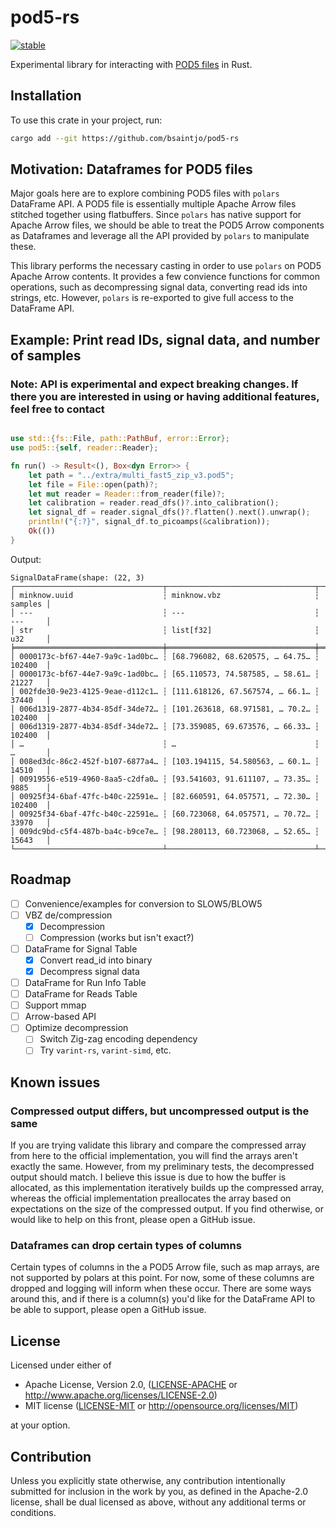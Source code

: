 # pod5-rs

[![stable][stability-badge]][stability-url]

[stability-badge]: https://img.shields.io/badge/stability-experimental-orange.svg
[stability-url]: https://github.com/mkenney/software-guides/blob/master/STABILITY-BADGES.md#experimental

Experimental library for interacting with [POD5 files](https://github.com/nanoporetech/pod5-file-format) in Rust.

## Installation

To use this crate in your project, run:

```bash
cargo add --git https://github.com/bsaintjo/pod5-rs
```

## Motivation: Dataframes for POD5 files

Major goals here are to explore combining POD5 files with `polars` DataFrame API. A POD5 file is essentially multiple Apache Arrow files stitched together using flatbuffers. Since `polars` has native support for Apache Arrow files, we should be able to treat the POD5 Arrow components as Dataframes and leverage all the API provided by `polars` to manipulate these.

This library performs the necessary casting in order to use `polars` on POD5 Apache Arrow contents. It provides a few convience functions for common operations, such as decompressing signal data, converting read ids into strings, etc. However, `polars` is re-exported to give full access to the DataFrame API.

## Example: Print read IDs, signal data, and number of samples

### Note: API is experimental and expect breaking changes. If there you are interested in using or having additional features, feel free to contact

```rust

use std::{fs::File, path::PathBuf, error::Error};
use pod5::{self, reader::Reader};

fn run() -> Result<(), Box<dyn Error>> {
    let path = "../extra/multi_fast5_zip_v3.pod5";
    let file = File::open(path)?;
    let mut reader = Reader::from_reader(file)?;
    let calibration = reader.read_dfs()?.into_calibration();
    let signal_df = reader.signal_dfs()?.flatten().next().unwrap();
    println!("{:?}", signal_df.to_picoamps(&calibration));
    Ok(())
}
```

Output:

```text
SignalDataFrame(shape: (22, 3)
┌─────────────────────────────────┬─────────────────────────────────┬─────────┐
│ minknow.uuid                    ┆ minknow.vbz                     ┆ samples │
│ ---                             ┆ ---                             ┆ ---     │
│ str                             ┆ list[f32]                       ┆ u32     │
╞═════════════════════════════════╪═════════════════════════════════╪═════════╡
│ 0000173c-bf67-44e7-9a9c-1ad0bc… ┆ [68.796082, 68.620575, … 64.75… ┆ 102400  │
│ 0000173c-bf67-44e7-9a9c-1ad0bc… ┆ [65.110573, 74.587585, … 58.61… ┆ 21227   │
│ 002fde30-9e23-4125-9eae-d112c1… ┆ [111.618126, 67.567574, … 66.1… ┆ 37440   │
│ 006d1319-2877-4b34-85df-34de72… ┆ [101.263618, 68.971581, … 70.2… ┆ 102400  │
│ 006d1319-2877-4b34-85df-34de72… ┆ [73.359085, 69.673576, … 66.33… ┆ 102400  │
│ …                               ┆ …                               ┆ …       │
│ 008ed3dc-86c2-452f-b107-6877a4… ┆ [103.194115, 54.580563, … 60.1… ┆ 14510   │
│ 00919556-e519-4960-8aa5-c2dfa0… ┆ [93.541603, 91.611107, … 73.35… ┆ 9885    │
│ 00925f34-6baf-47fc-b40c-22591e… ┆ [82.660591, 64.057571, … 72.30… ┆ 102400  │
│ 00925f34-6baf-47fc-b40c-22591e… ┆ [60.723068, 64.057571, … 70.72… ┆ 33970   │
│ 009dc9bd-c5f4-487b-ba4c-b9ce7e… ┆ [98.280113, 60.723068, … 52.65… ┆ 15643   │
└─────────────────────────────────┴─────────────────────────────────┴─────────┘)
```

## Roadmap

- [ ] Convenience/examples for conversion to SLOW5/BLOW5
- [ ] VBZ de/compression
  - [x] Decompression
  - [ ] Compression (works but isn't exact?)
- [ ] DataFrame for Signal Table
  - [x] Convert read_id into binary
  - [x] Decompress signal data
- [ ] DataFrame for Run Info Table
- [ ] DataFrame for Reads Table
- [ ] Support mmap
- [ ] Arrow-based API
- [ ] Optimize decompression
  - [ ] Switch Zig-zag encoding dependency
  - [ ] Try `varint-rs`, `varint-simd`, etc.

## Known issues

### Compressed output differs, but uncompressed output is the same

If you are trying validate this library and compare the compressed array from here to the official implementation, you will find the arrays aren't exactly the same. However, from my preliminary tests, the decompressed output should match. I believe this issue is due to how the buffer is allocated, as this implementation iteratively builds up the compressed array, whereas the official implementation preallocates the array based on expectations on the size of the compressed output. If you find otherwise, or would like to help on this front, please open a GitHub issue.

### Dataframes can drop certain types of columns

Certain types of columns in the a POD5 Arrow file, such as map arrays, are not supported by polars at this point. For now, some of these columns are dropped and logging will inform when these occur. There are some ways around this, and if there is a column(s) you'd like for the DataFrame API to be able to support, please open a GitHub issue.

## License

Licensed under either of

- Apache License, Version 2.0, ([LICENSE-APACHE](LICENSE-APACHE) or <http://www.apache.org/licenses/LICENSE-2.0>)
- MIT license ([LICENSE-MIT](LICENSE-MIT) or <http://opensource.org/licenses/MIT>)

at your option.

## Contribution

Unless you explicitly state otherwise, any contribution intentionally submitted
for inclusion in the work by you, as defined in the Apache-2.0 license, shall be
dual licensed as above, without any additional terms or conditions.
